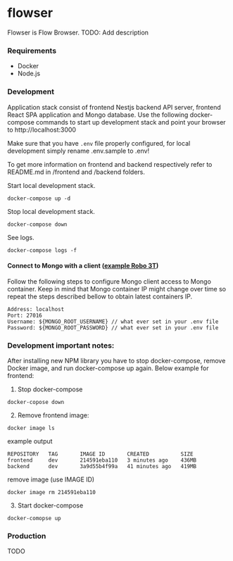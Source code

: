# flowser
Flowser is Flow Browser. TODO: Add description

### Requirements
- Docker
- Node.js

### Development

Application stack consist of frontend Nestjs backend API server, frontend React SPA application and Mongo database.
Use the following docker-compose commands to start up development stack and point your browser to http://localhost:3000

Make sure that you have ```.env``` file properly configured, for local development simply rename .env.sample to .env!

To get more information on frontend and backend respectively refer to README.md in /frontend and /backend folders.



Start local development stack. 
```
docker-compose up -d
```

Stop local development stack.
```
docker-compose down
```

See logs.
```
docker-compose logs -f
```

#### Connect to Mongo with a client ([example Robo 3T](https://robomongo.org/))
Follow the following steps to configure Mongo client access to Mongo container. Keep in mind that Mongo container IP might change over time so repeat the steps described bellow to obtain latest containers IP.  
```
Address: localhost
Port: 27016
Username: ${MONGO_ROOT_USERNAME} // what ever set in your .env file
Password: ${MONGO_ROOT_PASSWORD} // what ever set in your .env file
```




### Development important notes:

After installing new NPM library you have to stop docker-compose, remove Docker image, and run docker-compose up again. Below example for frontend:
1. Stop docker-compose
```
docker-copose down
```
2. Remove frontend image:
```
docker image ls
```
example output
```
REPOSITORY   TAG       IMAGE ID       CREATED          SIZE
frontend     dev       214591eba110   3 minutes ago    436MB
backend      dev       3a9d55b4f99a   41 minutes ago   419MB
```
remove image (use IMAGE ID)
```
docker image rm 214591eba110
```
3. Start docker-compose
```
docker-comopse up
```

### Production
TODO


